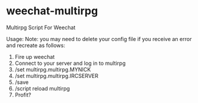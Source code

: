 # weechat-multirpg
Multirpg Script For Weechat

Usage:
Note: you may need to delete your config file if you receive an error and recreate as follows:

1. Fire up weechat
2. Connect to your server and log in to multirpg
3. /set multirpg.multirpg.MYNICK <nickname>
4. /set multirpg.multirpg.IRCSERVER <irc server>
5. /save
6. /script reload multirpg
7. Profit?
